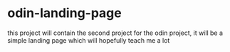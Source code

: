# odin-landing-page

this project will contain the second project for the odin project, it will be a simple landing page which will hopefully teach me a lot